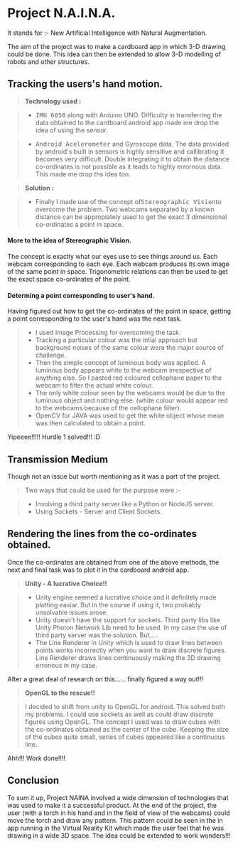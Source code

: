 Project N.A.I.N.A.
===================


It stands for :- New Artificial Intelligence with Natural Augmentation.

The aim of the project was to make a cardboard app in which 3-D drawing could be done. This idea can then be extended to allow 3-D modelling of robots and other structures.

Tracking the users's hand motion.
-------------
> **Technology used :**

> - <kbd>IMU 6050</kbd> along with Arduino UNO.
	Difficulty in transferring the data obtained to the cardboard android app made me drop the idea of using the sensor. 
	
> - <kbd>Android Acelerometer</kbd> and Gyroscope data.
	The data provided by android's built in sensors is highly sensitive and callibrating it becomes very difficult. Double integrating it to obtain the distance co-ordinates is not possible as it leads to highly errornous data. This made me drop ths idea too.

> **Solution :** 

> -  Finally I made use of the concept of<kbd>Stereographic Vision</kbd>to overcome the problem. 
> Two webcams separated by a known distance can be appropiately used to get the exact 3 dimensional co-ordinates a point in space.

#### **More to the idea of Stereographic Vision.**

The concept is exactly what our eyes use to see things around us. Each webcam corresponding to each eye. Each webcam produces its own image of the same point in space. Trigonometric relations can then be used to get the exact space co-ordinates of the point.

#### **Determing a point corresponding to user's hand.**

Having figured out how to get the co-ordinates of the point in space, getting a point corresponding to the user's hand was the next task.

> - I used Image Processing for overcoming the task. 
> - Tracking a particular colour was the intial approach but background noises of the same colour were the major source of challenge.
> - Then the simple concept of luminous body was applied. A luminous body appears white to the webcam irrespective of anything else. So I pasted red coloured cellophane paper to the webcam to filter the actual white colour.
> - The only white colour seen by the webcams would be due to the luminous object and nothing else. (white colour would appear red to the webcams because of the cellophane filter).
> - OpenCV for JAVA was used to get the white object whose mean was then calculated to obtain a point.

Yipeeee!!!!! Hurdle 1 solved!!! :D 


Transmission Medium
-------------
Though not an issue but worth mentioning as it was a part of the project.

> Two ways that could be used for the purpose were :- 

> - Involving a third party server like a Python or NodeJS server.
> - Using Sockets - Server and Client Sockets.

Rendering the lines from the co-ordinates obtained.
-------------------

Once the co-ordinates are obtained from one of the above methods, the next and final task was to plot it in the cardboard android app.

> **Unity - A lucrative Choice!!**

> - Unity engine seemed a lucrative choice and it definitely made plotting easiar. But in the course if using it, two probably unsolvable issues arose.
> - Unity doesn't have the support for sockets. Third party libs like Unity Photon Network Lib need to be used. In my case the use of third party server was the solution. But.....
> - The Line Renderer in Unity which is used to draw lines between points works incorrectly when you want to draw discrete figures. Line Renderer draws lines continuously making the 3D drawing erronous in my case.

After a great deal of research on this...... finally figured a way out!!!

>  **OpenGL to the rescue!!**

>  I decided to shift from unity to OpenGL for android.
>  This solved both my problems. I could use sockets as well as could draw discrete figures using OpenGL.
>  The concept I used was to draw cubes with the co-ordinates obtained as the center of the cube. Keeping the size of the cubes quite small, series of cubes appeared like a continuous line.

Ahh!!! Work done!!!! 



Conclusion
-------------------
To sum it up, Project NAINA involved a wide dimension of technologies that was used to make it a successful product. At the end of the project, the user  (with a torch in his hand and in the field of view of the webcams) could move the torch and draw any pattern. This pattern could be seen in the in app running in the Virtual Reality Kit which made the user feel that he was drawing in a wide 3D space.
The idea could be extended to work wonders!!!





